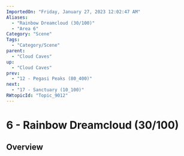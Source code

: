 ```yaml
---
ImportedOn: "Friday, January 27, 2023 12:02:47 AM"
Aliases:
  - "Rainbow Dreamcloud (30/100)"
  - "Area 6"
Category: "Scene"
Tags:
  - "Category/Scene"
parent:
  - "Cloud Caves"
up:
  - "Cloud Caves"
prev:
  - "12 - Pegasi Peaks (80_400)"
next:
  - "17 - Sanctuary (10_100)"
RWtopicId: "Topic_9012"
---
```

# 6 - Rainbow Dreamcloud (30/100)
## Overview
